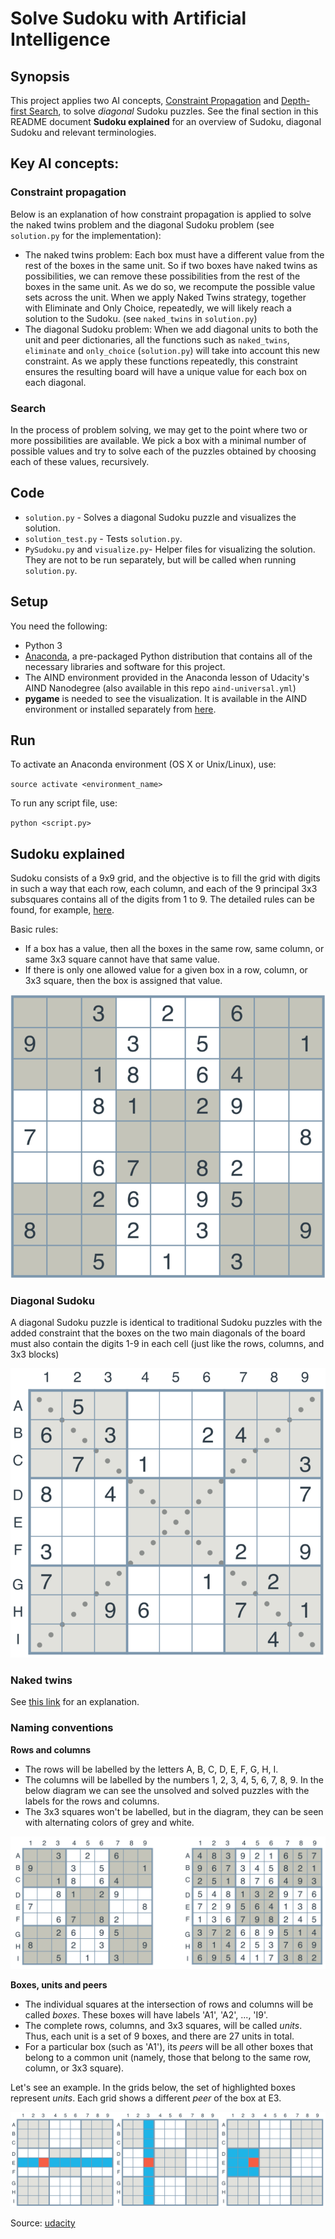 [//]: # (Image References)

[image1]: ./images/board.png "Sudoku board"
[image2]: ./images/diagonal.png "Diagonal Sudoku"
[image3]: ./images/labels.png "labels"
[image4]: ./images/peers.png "peers"


# Solve Sudoku with Artificial Intelligence

## Synopsis

This project applies two AI concepts, [Constraint Propagation](https://en.wikipedia.org/wiki/Constraint_satisfaction) and [Depth-first Search](https://en.wikipedia.org/wiki/Depth-first_search), to solve _diagonal_ Sudoku puzzles. See the final section in this README document **Sudoku explained** for an overview of Sudoku, diagonal Sudoku and relevant terminologies.

## Key AI concepts: 

### Constraint propagation
Below is an explanation of how constraint propagation is applied to solve the naked twins problem and the diagonal Sudoku problem (see `solution.py` for the implementation):

* The naked twins problem: Each box must have a different value from the rest of the boxes in the same unit. So if two boxes have naked twins as possibilities, we can remove these possibilities from the rest of the boxes in the same unit. As we do so, we recompute the possible value sets across the unit. When we apply Naked Twins strategy, together with Eliminate and Only Choice, repeatedly, we will likely reach a solution to the Sudoku. (see `naked_twins` in `solution.py`)
* The diagonal Sudoku problem: When we add diagonal units to both the unit and peer dictionaries, all the functions such as `naked_twins`, `eliminate` and `only_choice` (`solution.py`) will take into account this new constraint. As we apply these functions repeatedly, this constraint ensures the resulting board will have a unique value for each box on each diagonal.

### Search
In the process of problem solving, we may get to the point where two or more possibilities are available. We pick a box with a minimal number of possible values and try to solve each of the puzzles obtained by choosing each of these values, recursively.

## Code

* `solution.py` - Solves a diagonal Sudoku puzzle and visualizes the solution.
* `solution_test.py` - Tests `solution.py`.
* `PySudoku.py` and `visualize.py`- Helper files for visualizing the solution. They are not to be run separately, but will be called when running `solution.py`.

## Setup

You need the following:

* Python 3
* [Anaconda](https://www.continuum.io/downloads), a pre-packaged Python distribution that contains all of the necessary libraries and software for this project. 
* The AIND environment provided in the Anaconda lesson of Udacity's AIND Nanodegree (also available in this repo `aind-universal.yml`)
* **pygame** is needed to see the visualization. It is available in the AIND environment or installed separately from [here](http://www.pygame.org/download.shtml).

## Run

To activate an Anaconda environment (OS X or Unix/Linux), use:
    
`source activate <environment_name>`

To run any script file, use:

`python <script.py>`

## Sudoku explained

Sudoku consists of a 9x9 grid, and the objective is to fill the grid with digits in such a way that each row, each column, and each of the 9 principal 3x3 subsquares contains all of the digits from 1 to 9. The detailed rules can be found, for example, [here](http://www.conceptispuzzles.com/?uri=puzzle/sudoku/rules).

Basic rules:

* If a box has a value, then all the boxes in the same row, same column, or same 3x3 square cannot have that same value.
* If there is only one allowed value for a given box in a row, column, or 3x3 square, then the box is assigned that value.

![Sudoku board][image1]

### Diagonal Sudoku

A diagonal Sudoku puzzle is identical to traditional Sudoku puzzles with the added constraint that the boxes on the two main diagonals of the board must also contain the digits 1-9 in each cell (just like the rows, columns, and 3x3 blocks)

![Diagonal Sudoku][image2]

### Naked twins

See [this link](http://www.sudokudragon.com/tutorialnakedtwins.htm) for an explanation.

### Naming conventions

**Rows and columns**

* The rows will be labelled by the letters A, B, C, D, E, F, G, H, I.
* The columns will be labelled by the numbers 1, 2, 3, 4, 5, 6, 7, 8, 9. In the below diagram we can see the unsolved and solved puzzles with the labels for the rows and columns.
* The 3x3 squares won't be labelled, but in the diagram, they can be seen with alternating colors of grey and white.

![labels][image3]

**Boxes, units and peers**

* The individual squares at the intersection of rows and columns will be called _boxes_. These boxes will have labels 'A1', 'A2', ..., 'I9'.
* The complete rows, columns, and 3x3 squares, will be called _units_. Thus, each unit is a set of 9 boxes, and there are 27 units in total.
* For a particular box (such as 'A1'), its _peers_ will be all other boxes that belong to a common unit (namely, those that belong to the same row, column, or 3x3 square).

Let's see an example. In the grids below, the set of highlighted boxes represent _units_. Each grid shows a different _peer_ of the box at E3.

![peers][image4]

Source: [udacity](https://www.udacity.com/)
